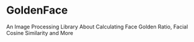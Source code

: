 # GoldenFace
An Image Processing Library About Calculating Face Golden Ratio, Facial Cosine Similarity and More
